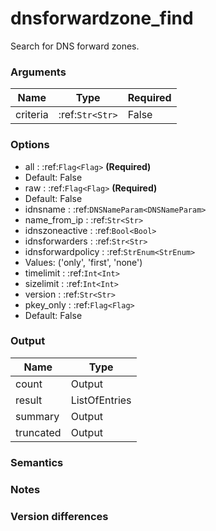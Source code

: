 [//]: # (THE CONTENT BELOW IS GENERATED. DO NOT EDIT.)
# dnsforwardzone_find
Search for DNS forward zones.

### Arguments
|Name|Type|Required
|-|-|-
|criteria|:ref:`Str<Str>`|False

### Options
* all : :ref:`Flag<Flag>` **(Required)**
 * Default: False
* raw : :ref:`Flag<Flag>` **(Required)**
 * Default: False
* idnsname : :ref:`DNSNameParam<DNSNameParam>`
* name_from_ip : :ref:`Str<Str>`
* idnszoneactive : :ref:`Bool<Bool>`
* idnsforwarders : :ref:`Str<Str>`
* idnsforwardpolicy : :ref:`StrEnum<StrEnum>`
 * Values: ('only', 'first', 'none')
* timelimit : :ref:`Int<Int>`
* sizelimit : :ref:`Int<Int>`
* version : :ref:`Str<Str>`
* pkey_only : :ref:`Flag<Flag>`
 * Default: False

### Output
|Name|Type
|-|-
|count|Output
|result|ListOfEntries
|summary|Output
|truncated|Output

[//]: # (ADD YOUR NOTES BELOW. THESE WILL BE PICKED EVERY TIME THE DOCS ARE REGENERATED. //end)
### Semantics

### Notes

### Version differences